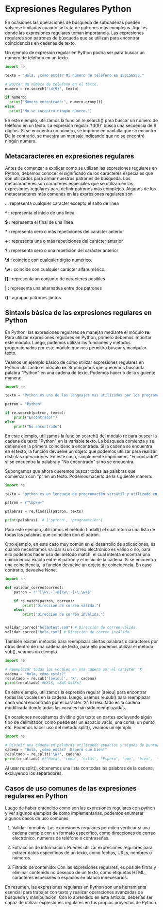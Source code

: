 # Expresiones Regulares Python

En ocasiones las operaciones de búsqueda de subcadenas pueden volverse limitadas cuando se trata de patrones más complejos. Aquí es donde las expresiones regulares toman importancia. Las expresiones regulares son patrones de búsqueda que se utilizan para encontrar coincidencias en cadenas de texto.

Un ejemplo de expresión regular en Python podria ser para buscar un número de teléfono en un texto.

```python
import re

texto = "Hola, ¿cómo estás? Mi número de teléfono es 153156555."

# Buscar un número de teléfono en el texto.
numero = re.search('\d{9}', texto)

if numero:
  print("Número encontrado:", numero.group())
else:
  print("No se encontró ningún número.")
```

En este ejemplo, utilizamos la función re.search() para buscar un número de teléfono en un texto. La expresión regular '\d{9}' busca una secuencia de 9 dígitos. Si se encuentra un número, se imprime en pantalla que se encontró. De lo contrario, se muestra un mensaje indicando que no se encontró ningún número.


## Metacaracteres en expresiones regulares

Antes de comenzar a explicar como se utilizan las expresiones regulares en Python, debemos conocer el significado de los caracteres especiales que son utilizados para armar nuestros patrones de búsqueda. Los metacaracteres son caracteres especiales que se utilizan en las expresiones regulares para definir patrones más complejos. Algunos de los metacaracteres más comunes en las expresiones regulares son

**. :** representa cualquier caracter excepto el salto de línea

**^ :** representa el inicio de una línea

**$ :** representa el final de una línea

**\* :** representa cero o más repeticiones del carácter anterior

**+ :** representa una o más repeticiones del carácter anterior

**? :** representa cero o una repetición del carácter anterior

**\d :** coincide con cualquier dígito numérico.

**\w :** coincide con cualquier carácter alfanumérico.

**[] :** representa un conjunto de caracteres posibles

**| :** representa una alternativa entre dos patrones

**() :** agrupan patrones juntos


## Sintaxis básica de las expresiones regulares en Python

En Python, las expresiones regulares se manejan mediante el módulo **re**. Para utilizar expresiones regulares en Python, primero debemos importar este módulo. Luego, podemos utilizar las funciones y métodos proporcionados por este módulo que nos permitirá buscar y manipular texto.

Veamos un ejemplo básico de cómo utilizar expresiones regulares en Python utilizando el módulo **re**. Supongamos que queremos buscar la palabra "Python" en una cadena de texto. Podemos hacerlo de la siguiente manera:

```python
import re

texto = "Python es uno de los lenguajes mas utilizados por los programadores"

patron = "Python"

if re.search(patron, texto):
    print("Encontrado!")
else:
    print("No encontrado")
```

En este ejemplo, utilizamos la función search() del módulo re para buscar la cadena de texto "Python" en la variable texto. La búsqueda comienza y se detiene en la primera coincidencia encontrada. Si la cadena se encuentra en el texto, la función devuelve un objeto que podemos utilizar para realizar distintas operaciones. En este caso, simplemente imprimimos "Encontrado!" si se encuentra la palabra y "No encontrado" si no se encuentra.

Supongamos que ahora queremos buscar todas las palabras que comienzan con "p" en un texto. Podemos hacerlo de la siguiente manera:

```python
import re

texto = "python es un lenguaje de programación versátil y utilizado en diferentes áreas como desarrollo web, análisis de datos e intelegencia artificial"

patron = r"\bp\w+"

palabras = re.findall(patron, texto)

print(palabras)  # ['python', 'programación']
```

Para este ejemplo, utilizamos el método findall() el cual retorna una lista de todas las palabras que coinciden con el patrón.

Otro ejemplo, en este caso muy común en el desarrollo de aplicaciones, es cuando necesitamos validar si un correo electrónico es válido o no, para ello podemos hacer uso del método match, el cual intenta encontrar una coincidencia exacta entre el patrón y el inicio de la cadena. Si se encuentra una coincidencia, la función devuelve un objeto de coincidencia. En caso contrario, devuelve None.

```python
import re

def validar_correo(correo):
    patron = r'^[\w\.-]+@[\w\.-]+\.\w+$'

    if re.match(patron, correo):
        print("Dirección de correo válida.")
    else:
        print("Dirección de correo inválida.")


validar_correo("hola@test.com") # Dirección de correo válida.
validar_correo("hola.com") # Dirección de correo inválida.
```

También existen métodos para reemplazar ciertas palabras o caracteres por otros dentro de una cadena de texto, para ello podemos utilizar el método sub(), veamos un ejemplo.

```python
import re

# Reemplazar todas las vocales en una cadena por el carácter 'X'
cadena = "Hola, cómo estás?"
resultado = re.sub('[aeiou]', 'X', cadena)
print(resultado) #HXlX, cXmX XstXs?

```

En este ejemplo, utilizamos la expresión regular [aeiou] para encontrar todas las vocales en la cadena. Luego, usamos re.sub() para reemplazar cada vocal encontrada por el carácter 'X'. El resultado es la cadena modificada donde todas las vocales han sido reemplazadas.

En ocasiones necesitamos dividir algún texto en partes excluyendo algún tipo de delimitador, como puede ser un espacio vacío, una coma, un punto, etc. Podemos hacer uso del método split(), veamos un ejemplo

```python
import re

# Dividir una cadena en palabras utilizando espacios y signos de puntuación como separadores
cadena = "Hola, ¿cómo estás? ¡Espero que bien!"
resultado = re.split('\W+', cadena)
print(resultado) #['Hola', 'cómo', 'estás', 'Espero', 'que', 'bien', '']
```

Al usar re.split(), obtenemos una lista con todas las palabras de la cadena, excluyendo los separadores.


## Casos de uso comunes de las expresiones regulares en Python

Luego de haber entendido como son las expresiones regulares con python y ver algunos ejemplos de como implementarlas, podemos enumerar algunos casos de uso comunes

1. Validar formatos: Las expresiones regulares permiten verificar
   si una cadena cumple con un formato específico, como direcciones de
   correo electrónico, números de teléfono o contraseñas.

2. Extracción de información: Puedes utilizar expresiones regulares
   para extraer datos específicos de un texto, como fechas, URLs, nombres o números.

3. Filtrado de contenido: Con las expresiones regulares, es posible
   filtrar y eliminar contenido no deseado de un texto, como etiquetas
   HTML, caracteres especiales o espacios en blanco innecesarios.

En resumen, las expresiones regulares en Python son una herramienta esencial para trabajar con texto y realizar operaciones avanzadas de búsqueda y manipulación. Con lo aprendido en este artículo, deberías ser capaz de utilizar expresiones regulares en tus propios proyectos de Python.
